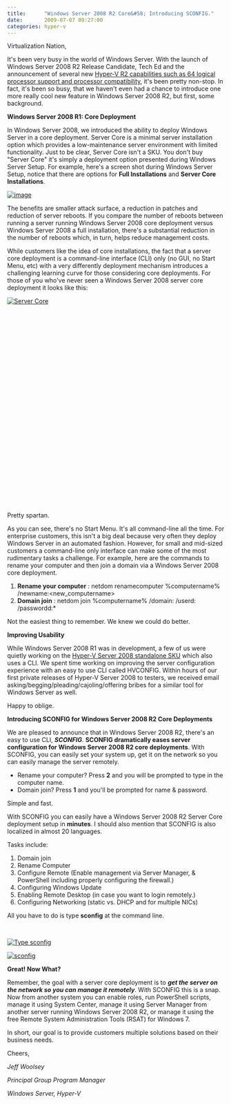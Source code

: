 ```yaml
---
title:      "Windows Server 2008 R2 Core&#58; Introducing SCONFIG."
date:       2009-07-07 09:27:00
categories: hyper-v
---
```

Virtualization Nation, 

It's been very busy in the world of Windows Server. With the launch of Windows Server 2008 R2 Release Candidate, Tech Ed and the announcement of several new [Hyper-V R2 capabilities such as 64 logical processor support and processor compatibility](http://blogs.technet.com/virtualization/archive/2009/05/12/tech-ed-windows-server-2008-r2-hyper-v-news.aspx), it's been pretty non-stop. In fact, it's been so busy, that we haven't even had a chance to introduce one more really cool new feature in Windows Server 2008 R2, but first, some background. 

**Windows Server 2008 R1: Core Deployment**

In Windows Server 2008, we introduced the ability to deploy Windows Server in a core deployment. Server Core is a minimal server installation option which provides a low-maintenance server environment with limited functionality. Just to be clear, Server Core isn't a SKU. You don't buy "Server Core" it's simply a deployment option presented during Windows Server Setup. For example, here's a screen shot during Windows Server Setup, notice that there are options for **Full Installations** and **Server Core Installations**. 

[![image](https://msdnshared.blob.core.windows.net/media/TNBlogsFS/BlogFileStorage/blogs_technet/virtualization/WindowsLiveWriter/WindowsServer2008R2CoreIntroducingSCONFI_E632/image9_thumb.png)](https://msdnshared.blob.core.windows.net/media/TNBlogsFS/BlogFileStorage/blogs_technet/virtualization/WindowsLiveWriter/WindowsServer2008R2CoreIntroducingSCONFI_E632/image9.png)

The benefits are smaller attack surface, a reduction in patches and reduction of server reboots. If you compare the number of reboots between running a server running Windows Server 2008 core deployment versus Windows Server 2008 a full installation, there's a substantial reduction in the number of reboots which, in turn, helps reduce management costs. 

While customers like the idea of core installations, the fact that a server core deployment is a command-line interface (CLI) only (no GUI, no Start Menu, etc) with a very differently deployment mechanism introduces a challenging learning curve for those considering core deployments. For those of you who've never seen a Windows Server 2008 server core deployment it looks like this: 

[![Server Core](https://msdnshared.blob.core.windows.net/media/TNBlogsFS/BlogFileStorage/blogs_technet/virtualization/WindowsLiveWriter/WindowsServer2008R2CoreIntroducingSCONFI_E632/image_thumb.png)](https://msdnshared.blob.core.windows.net/media/TNBlogsFS/BlogFileStorage/blogs_technet/virtualization/WindowsLiveWriter/WindowsServer2008R2CoreIntroducingSCONFI_E632/image_2.png)

 

 

 

 

 

 

 

 

 

 

 

 

 

 

 

Pretty spartan. 

As you can see, there's no Start Menu. It's all command-line all the time. For enterprise customers, this isn't a big deal because very often they deploy Windows Server in an automated fashion. However, for small and mid-sized customers a command-line only interface can make some of the most rudimentary tasks a challenge. For example, here are the commands to rename your computer and then join a domain via a Windows Server 2008 core deployment. 

  1. **Rename your computer** : netdom renamecomputer %computername% /newname:<new_computername>
  2. **Domain join** : netdom join %computername% /domain:<domain> /userd:<username> /passwordd:*



Not the easiest thing to remember. We knew we could do better. 

**Improving Usability**

While Windows Server 2008 R1 was in development, a few of us were quietly working on the [Hyper-V Server 2008 standalone SKU](http://www.microsoft.com/hyper-v-server/en/us/default.aspx) which also uses a CLI. We spent time working on improving the server configuration experience with an easy to use CLI called HVCONFIG. Within hours of our first private releases of Hyper-V Server 2008 to testers, we received email asking/begging/pleading/cajoling/offering bribes for a similar tool for Windows Server as well. 

Happy to oblige. 

**Introducing SCONFIG for Windows Server 2008 R2 Core Deployments**

We are pleased to announce that in Windows Server 2008 R2, there's an easy to use CLI, **_SCONFIG_**. **SCONFIG dramatically eases server configuration for Windows Server 2008 R2 core deployments**. With SCONFIG, you can easily set your system up, get it on the network so you can easily manage the server remotely. 

  * Rename your computer? Press **2** and you will be prompted to type in the computer name. 
  * Domain join? Press **1** and you'll be prompted for name & password.



Simple and fast. 

With SCONFIG you can easily have a Windows Server 2008 R2 Server Core deployment setup in **minutes**. I should also mention that SCONFIG is also localized in almost 20 languages. 

Tasks include: 

  1. Domain join 
  2. Rename Computer 
  3. Configure Remote (Enable management via Server Manager, & PowerShell including properly configuring the firewall.) 
  4. Configuring Windows Update 
  5. Enabling Remote Desktop (in case you want to login remotely.) 
  6. Configuring Networking (static vs. DHCP and for multiple NICs)



All you have to do is type **sconfig** at the command line. 

 

[![Type sconfig](https://msdnshared.blob.core.windows.net/media/TNBlogsFS/BlogFileStorage/blogs_technet/virtualization/WindowsLiveWriter/WindowsServer2008R2CoreIntroducingSCONFI_E632/clip_image001_thumb.jpg)](https://msdnshared.blob.core.windows.net/media/TNBlogsFS/BlogFileStorage/blogs_technet/virtualization/WindowsLiveWriter/WindowsServer2008R2CoreIntroducingSCONFI_E632/clip_image001_2.jpg)

[![sconfig](https://msdnshared.blob.core.windows.net/media/TNBlogsFS/BlogFileStorage/blogs_technet/virtualization/WindowsLiveWriter/WindowsServer2008R2CoreIntroducingSCONFI_E632/clip_image002_thumb.jpg)](https://msdnshared.blob.core.windows.net/media/TNBlogsFS/BlogFileStorage/blogs_technet/virtualization/WindowsLiveWriter/WindowsServer2008R2CoreIntroducingSCONFI_E632/clip_image002_2.jpg) 

**Great! Now What?**

Remember, the goal with a server core deployment is to **_get the server on the network so you can manage it remotely_**. With SCONFIG this is a snap. Now from another system you can enable roles, run PowerShell scripts, manage it using System Center, manage it using Server Manager from another server running Windows Server 2008 R2, or manage it using the free Remote System Administration Tools (RSAT) for Windows 7.

In short, our goal is to provide customers multiple solutions based on their business needs.

Cheers,

_Jeff Woolsey_

_Principal Group Program Manager_

_Windows Server, Hyper-V_
